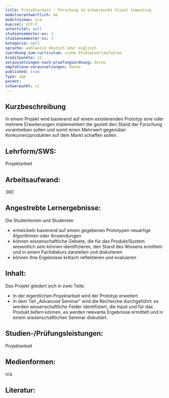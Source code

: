 ```yaml
---
title: Projektarbeit - Forschung im Schwerpunkt Visual Computing
modulverantwortlich: me
modulniveau: n/a
kuerzel: VCP-F
untertitel: null
studiensemester-ws: 3
studiensemester-ss: 1
kategorie: null
sprache: wahlweise deutsch oder englisch
zuordnung-zum-curriculum: siehe Studienverlaufsplan
kreditpunkte: 12
voraussetzungen-nach-pruefungsordnung: keine
empfohlene-voraussetzungen: keine
published: true
type: spp
parent: 
schwerpunkt: vc
---
```


## Kurzbeschreibung
In einem Projekt wird basierend auf einem existierenden Prototyp eine oder mehrere Erweiterungen implementiert die gezielt den Stand der Forschung vorantreiben sollen und somit einen Mehrwert gegenüber Konkurrenzprodukten auf dem Markt schaffen sollen.

## Lehrform/SWS: 
Projektarbeit

## Arbeitsaufwand: 
360

## Angestrebte Lernergebnisse:
Die Studentinnen und Studenten
- entwickeln basierend auf einem gegebenen Prototypen neuartige Algorithmen oder Anwendungen
- können wissenschaftliche Gebiete, die für das Produkt/System wesentlich sein können identifizieren, den Stand des Wissens ermitteln und in einem Fachdiskurs darstellen und diskutieren
- können Ihre Ergebnisse kritisch reflektieren und evaluieren


## Inhalt:
Das Projekt gliedert sich in zwei Teile:
- In der eigentlichen Projektarbeit wird der Prototyp erweitert
- In dem Teil „Advanced Seminar“ wird die Recherche durchgeführt: es werden wissenschaftliche Felder identifiziert, die Input und für das Produkt liefern können, es werden relevante Ergebnisse ermittelt und in einem wissenschaftlichen Seminar diskutiert.

## Studien-/Prüfungsleistungen:
Projektarbeit

## Medienformen:
n/a

## Literatur:

